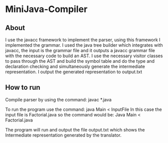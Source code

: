 # MiniJava-Compiler
## About
I use the javacc framework to implement the parser, using this framework I implemented the grammar. I used the java tree builder which integrates with javacc, the input is the grammar file and it outputs a javacc grammar file with the necessary code to build an AST. 
I use the necessary visitor classes to pass through the AST and build the symbol table and do the type and declaration checking and simultaneously generate the intermediate representation.
I output the generated representation to output.txt
## How to run
Compile parser by using the command:
javac *.java

To run the program use the command:
java Main < InputFile
In this case the input file is Factorial.java so the command would be:
Java Main < Factorial.java

The program will run and output the file output.txt which shows the Intermediate representation generated by the translator.
